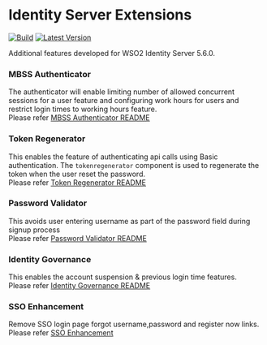 # Identity Server Extensions
[![Build](https://github.com/WSO2Telco/product-ids-extensions/workflows/build/badge.svg)](https://github.com/WSO2Telco/product-ids-extensions/actions?query=workflow%3Abuild)
[![Latest Version](https://img.shields.io/github/v/release/WSO2Telco/product-ids-extensions)](https://github.com/WSO2Telco/product-ids-extensions/releases/latest)

Additional features developed for WSO2 Identity Server 5.6.0.

### MBSS Authenticator
The authenticator will enable limiting number of allowed concurrent sessions for a user feature and 
configuring work hours for users and restrict login times to working hours feature.  
Please refer [MBSS Authenticator README](mbss-athenticator/components/com.wso2telco.mbss.authenticator/README.md)

### Token Regenerator
This enables the feature of authenticating api calls using Basic authentication. The `tokenregenerator` component 
is used to regenerate the token when the user reset the password.  
Please refer [Token Regenerator README](mbss-athenticator/components/com.wso2telco.dep.tokenregenerator/README.md)

### Password Validator
This avoids user entering username as part of the password field during signup process  
Please refer [Password Validator README](mbss-athenticator/components/com.wso2telco.password.validator/README.md)

### Identity Governance
This enables the account suspension & previous login time features.  
Please refer [Identity Governance README](identity-governance/README.md)

### SSO Enhancement
Remove SSO login page forgot username,password and register now links.  
Please refer [SSO Enhancement](sso-enhancement/README.md)